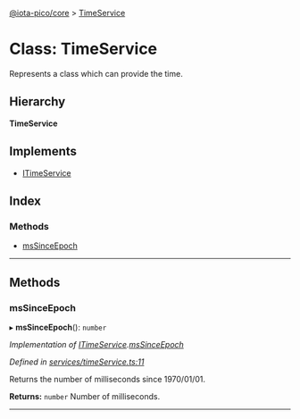 [@iota-pico/core](../README.md) > [TimeService](../classes/timeservice.md)

# Class: TimeService

Represents a class which can provide the time.

## Hierarchy

**TimeService**

## Implements

* [ITimeService](../interfaces/itimeservice.md)

## Index

### Methods

* [msSinceEpoch](timeservice.md#mssinceepoch)

---

## Methods

<a id="mssinceepoch"></a>

###  msSinceEpoch

▸ **msSinceEpoch**(): `number`

*Implementation of [ITimeService](../interfaces/itimeservice.md).[msSinceEpoch](../interfaces/itimeservice.md#mssinceepoch)*

*Defined in [services/timeService.ts:11](https://github.com/iota-pico/core/blob/0ebbbcc/src/services/timeService.ts#L11)*

Returns the number of milliseconds since 1970/01/01.

**Returns:** `number`
Number of milliseconds.

___

